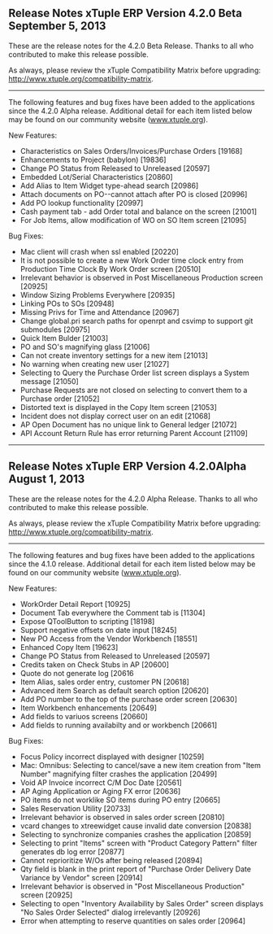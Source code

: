 Release Notes
xTuple ERP
Version 4.2.0 Beta
September 5, 2013
----------------------------------

These are the release notes for the 4.2.0 Beta Release. Thanks
to all who contributed to make this release possible.

As always, please review the xTuple Compatibility Matrix before
upgrading: http://www.xtuple.org/compatibility-matrix.

----------------------------------

The following features and bug fixes have been added to the
applications since the 4.2.0 Alpha release. Additional detail for
each item listed below may be found on our community
website (www.xtuple.org).

New Features:

* Characteristics on Sales Orders/Invoices/Purchase Orders [19168]
* Enhancements to Project (babylon) [19836]
* Change PO Status from Released to Unreleased [20597]
* Embedded Lot/Serial Characteristics [20860]
* Add Alias to Item Widget type-ahead search [20986]
* Attach documents on PO--cannot attach after PO is closed [20996]
* Add PO lookup functionality [20997]
* Cash payment tab - add Order total and balance on the screen 
[21001]
* For Job Items, allow modification of WO on SO Item screen [21095]

Bug Fixes:

* Mac client will crash when ssl enabled [20220]
* It is not possible to create a new Work Order time clock entry from 
Production Time Clock By Work Order screen [20510]
*  Irrelevant behavior is observed in Post Miscellaneous Production 
screen [20925]
* Window Sizing Problems Everywhere [20935]
* Linking POs to SOs [20948]
* Missing Privs for Time and Attendance [20967]
* Change global.pri search paths for openrpt and csvimp to support 
git submodules [20975]
* Quick Item Bulder [21003]
* PO and SO's magnifying glass [21006]
* Can not create inventory settings for a new item [21013]
* No warning when creating new user [21027]
* Selecting to Query the Purchase Order list screen displays a System 
message [21050]
* Purchase Requests are not closed on selecting to convert them to a 
Purchase order [21052]
* Distorted text is displayed in the Copy Item screen [21053]
* Incident does not display correct user on an edit [21068]
* AP Open Document has no unique link to General ledger [21072]
* API Account Return Rule has error returning Parent Account [21109]

----------------------------------
Release Notes
xTuple ERP
Version 4.2.0Alpha
August 1, 2013
----------------------------------

These are the release notes for the 4.2.0 Alpha Release. Thanks
to all who contributed to make this release possible.

As always, please review the xTuple Compatibility Matrix before
upgrading: http://www.xtuple.org/compatibility-matrix.

----------------------------------

The following features and bug fixes have been added to the
applications since the 4.1.0 release. Additional detail for
each item listed below may be found on our community
website (www.xtuple.org).

New Features:

* WorkOrder Detail Report [10925]
* Document Tab everywhere the Comment tab is [11304]
* Expose QToolButton to scripting [18198]
* Support negative offsets on date input [18245]
* New PO Access from the Vendor Workbench [18551]
* Enhanced Copy Item [19623]
* Change PO Status from Released to Unreleased [20597]
* Credits taken on Check Stubs in AP [20600]
* Quote do not generate log [20616
* Item Alias, sales order entry, customer PN [20618]
* Advanced item Search as default search option [20620]
* Add PO number to the top of the purchase order screen [20630]
* Item Workbench enhancements [20649]
* Add fields to variuos screens [20660]
* Add fields to running availabilty and or workbench [20661]

Bug Fixes:

* Focus Policy incorrect displayed with designer [10259]
* Mac: Omnibus: Selecting to cancel/save a new item creation from 
"Item Number" magnifying filter crashes the application [20499]
* Void AP Invoice incorrect C/M Doc Date [20561]
* AP Aging Application or Aging FX error [20636]
* PO items do not worklike SO items during PO entry [20665]
* Sales Reservation Utility [20733]
* Irrelevant behavior is observed in sales order screen [20810]
* vcard changes to xtreewidget cause invalid date conversion [20838]
* Selecting to synchronize companies crashes the application [20859]
* Selecting to print "Items" screen with "Product Category Pattern" 
filter generates db log error [20877]
* Cannot reprioritize W/Os after being released [20894]
* Qty field is blank in the print report of "Purchase Order Delivery 
Date Variance by Vendor" screen [20914]
* Irrelevant behavior is observed in "Post Miscellaneous Production" 
screen [20925]
* Selecting to open "Inventory Availability by Sales Order" screen 
displays "No Sales Order Selected" dialog irrelevantly [20926]
* Error when attempting to reserve quantities on sales order [20964]
